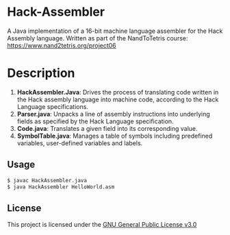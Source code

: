 # Hack-Assembler
A Java implementation of a 16-bit machine language assembler for the Hack Assembly language. Written as part of the NandToTetris course: https://www.nand2tetris.org/project06

# Description

1. **HackAssembler.Java**: Drives the process of translating code written in the Hack assembly language into machine code, 
according to the Hack Language specifications.
2. **Parser.java**: Unpacks a line of assembly instructions into underlying fields as specified by the Hack Language specification.
3. **Code.java**: Translates a given field into its corresponding value.
4. **SymbolTable.java**: Manages a table of symbols including predefined variables, user-defined variables and labels.

## Usage
```bash
$ javac HackAssembler.java
$ java HackAssembler HelloWorld.asm
```

## License
This project is licensed under the [GNU General Public License v3.0](LICENSE)

